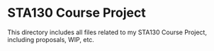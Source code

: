 # STA130 Course Project

This directory includes all files related to my STA130 Course Project, including proposals, WIP, etc.
